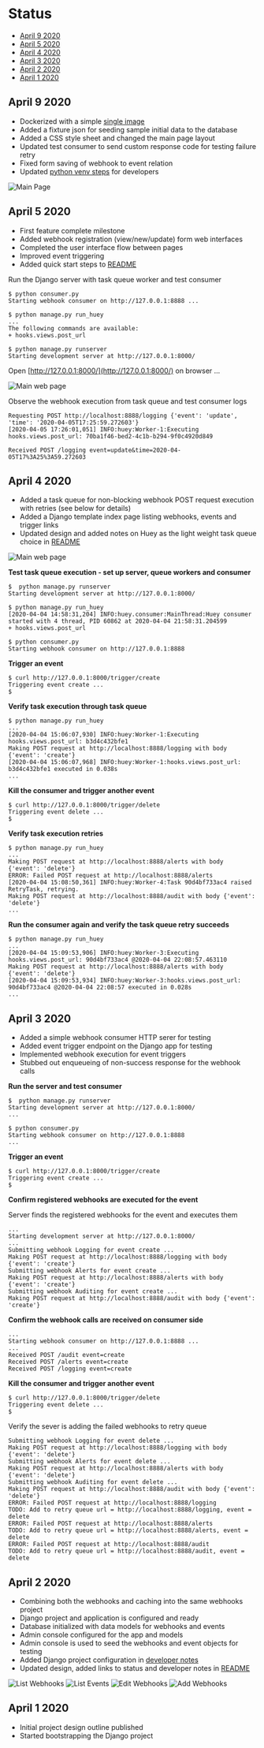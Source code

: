 # Status

- [April 9 2020](#april-9-2020)
- [April 5 2020](#april-5-2020)
- [April 4 2020](#april-4-2020)
- [April 3 2020](#april-3-2020)
- [April 2 2020](#april-2-2020)
- [April 1 2020](#april-1-2020)

## April 9 2020

- Dockerized with a simple [single image](docker.md)
- Added a fixture json for seeding sample initial data to the database
- Added a CSS style sheet and changed the main page layout
- Updated test consumer to send custom response code for testing failure retry
- Fixed form saving of webhook to event relation
- Updated [python venv steps](python-venv.md) for developers

![Main Page](screenshots/main-web-page.png)

## April 5 2020

- First feature complete milestone
- Added webhook registration (view/new/update) form web interfaces
- Completed the user interface flow between pages
- Improved event triggering
- Added quick start steps to [README](../README.md)

Run the Django server with task queue worker and test consumer

```
$ python consumer.py
Starting webhook consumer on http://127.0.0.1:8888 ...
```

```
$ python manage.py run_huey
...
The following commands are available:
+ hooks.views.post_url
```

```
$ python manage.py runserver
Starting development server at http://127.0.0.1:8000/
```

Open [http://127.0.0.1:8000/](http://127.0.0.1:8000/) on browser ...

![Main web page](screenshots/webhook-app.png)

Observe the webhook execution from task queue and test consumer logs

```
Requesting POST http://localhost:8888/logging {'event': 'update', 'time': '2020-04-05T17:25:59.272603'}
[2020-04-05 17:26:01,051] INFO:huey:Worker-1:Executing hooks.views.post_url: 70ba1f46-bed2-4c1b-b294-9f0c4920d849
```

```
Received POST /logging event=update&time=2020-04-05T17%3A25%3A59.272603
```




## April 4 2020

- Added a task queue for non-blocking webhook POST request execution with retries (see below for details)
- Added a Django template index page listing webhooks, events and trigger links
- Updated design and added notes on Huey as the light weight task queue choice in [README](../README.md)

![Main web page](screenshots/main-web-page.png)

**Test task queue execution - set up server, queue workers and consumer**

```
$  python manage.py runserver
Starting development server at http://127.0.0.1:8000/
```

```
$ python manage.py run_huey
[2020-04-04 14:58:31,204] INFO:huey.consumer:MainThread:Huey consumer started with 4 thread, PID 60862 at 2020-04-04 21:58:31.204599
+ hooks.views.post_url
```

```
$ python consumer.py
Starting webhook consumer on http://127.0.0.1:8888
```

**Trigger an event**

```
$ curl http://127.0.0.1:8000/trigger/create
Triggering event create ...
$
```

**Verify task execution through task queue**

```
$ python manage.py run_huey
...
[2020-04-04 15:06:07,930] INFO:huey:Worker-1:Executing hooks.views.post_url: b3d4c432bfe1
Making POST request at http://localhost:8888/logging with body {'event': 'create'}
[2020-04-04 15:06:07,968] INFO:huey:Worker-1:hooks.views.post_url: b3d4c432bfe1 executed in 0.038s
...
```

**Kill the consumer and trigger another event**

```
$ curl http://127.0.0.1:8000/trigger/delete
Triggering event delete ...
$
```

**Verify task execution retries**

```
$ python manage.py run_huey
...
Making POST request at http://localhost:8888/alerts with body {'event': 'delete'}
ERROR: Failed POST request at http://localhost:8888/alerts
[2020-04-04 15:08:50,361] INFO:huey:Worker-4:Task 90d4bf733ac4 raised RetryTask, retrying.
Making POST request at http://localhost:8888/audit with body {'event': 'delete'}
...
```

**Run the consumer again and verify the task queue retry succeeds**

```
$ python manage.py run_huey
...
[2020-04-04 15:09:53,906] INFO:huey:Worker-3:Executing hooks.views.post_url: 90d4bf733ac4 @2020-04-04 22:08:57.463110
Making POST request at http://localhost:8888/alerts with body {'event': 'delete'}
[2020-04-04 15:09:53,934] INFO:huey:Worker-3:hooks.views.post_url: 90d4bf733ac4 @2020-04-04 22:08:57 executed in 0.028s
...
```

## April 3 2020

- Added a simple webhook consumer HTTP serer for testing
- Added event trigger endpoint on the Django app for testing
- Implemented webhook execution for event triggers
- Stubbed out enqueueing of non-success response for the webhook calls

**Run the server and test consumer**

```
$  python manage.py runserver
Starting development server at http://127.0.0.1:8000/
...
```

```
$ python consumer.py
Starting webhook consumer on http://127.0.0.1:8888
...
```

**Trigger an event**

```
$ curl http://127.0.0.1:8000/trigger/create
Triggering event create ...
$
```

**Confirm registered webhooks are executed for the event**

Server finds the registered webhooks for the event and executes them

```
...
Starting development server at http://127.0.0.1:8000/
...
Submitting webhook Logging for event create ...
Making POST request at http://localhost:8888/logging with body {'event': 'create'}
Submitting webhook Alerts for event create ...
Making POST request at http://localhost:8888/alerts with body {'event': 'create'}
Submitting webhook Auditing for event create ...
Making POST request at http://localhost:8888/audit with body {'event': 'create'}
```

**Confirm the webhook calls are received on consumer side**

```
...
Starting webhook consumer on http://127.0.0.1:8888 ...
...
Received POST /audit event=create
Received POST /alerts event=create
Received POST /logging event=create
```

**Kill the consumer and trigger another event**

```
$ curl http://127.0.0.1:8000/trigger/delete
Triggering event delete ...
$
```

Verify the sever is adding the failed webhooks to retry queue

```
Submitting webhook Logging for event delete ...
Making POST request at http://localhost:8888/logging with body {'event': 'delete'}
Submitting webhook Alerts for event delete ...
Making POST request at http://localhost:8888/alerts with body {'event': 'delete'}
Submitting webhook Auditing for event delete ...
Making POST request at http://localhost:8888/audit with body {'event': 'delete'}
ERROR: Failed POST request at http://localhost:8888/logging
TODO: Add to retry queue url = http://localhost:8888/logging, event = delete
ERROR: Failed POST request at http://localhost:8888/alerts
TODO: Add to retry queue url = http://localhost:8888/alerts, event = delete
ERROR: Failed POST request at http://localhost:8888/audit
TODO: Add to retry queue url = http://localhost:8888/audit, event = delete
```


## April 2 2020

- Combining both the webhooks and caching into the same webhooks project
- Django project and application is configured and ready
- Database initialized with data models for webhooks and events
- Admin console configured for the app and models
- Admin console is used  to seed the webhooks and event objects for testing
- Added Django project configuration in [developer notes](developer-notes.md)
- Updated design, added links to status and developer notes in [README](../README.md)  

![List Webhooks](screenshots/list-webhooks.png)
![List Events](screenshots/list-events.png)
![Edit Webhooks](screenshots/edit-webhook.png)
![Add Webhooks](screenshots/add-webhook.png)

## April 1 2020

- Initial project design outline published
- Started bootstrapping the Django project

